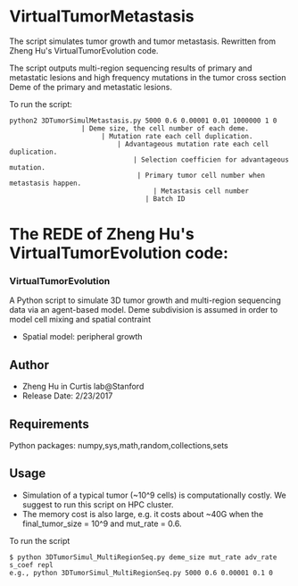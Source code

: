 # VirtualTumorMetastasis
The script simulates tumor growth and tumor metastasis. Rewritten from Zheng Hu's VirtualTumorEvolution code.

The script outputs multi-region sequencing results of primary and metastatic lesions and high frequency mutations in the tumor cross section Deme of the primary and metastatic lesions.

To run the script:
```
python2 3DTumorSimulMetastasis.py 5000 0.6 0.00001 0.01 1000000 1 0
				  | Deme size, the cell number of each deme.
				       | Mutation rate each cell duplication.
				           | Advantageous mutation rate each cell duplication.
					           | Selection coefficien for advantageous mutation.
						        | Primary tumor cell number when metastasis happen.
							        | Metastasis cell number
								  | Batch ID
```

# The REDE of Zheng Hu's VirtualTumorEvolution code:

### VirtualTumorEvolution
A Python script to simulate 3D tumor growth and multi-region sequencing data 
via an agent-based model. Deme subdivision is assumed in order to model cell
mixing and spatial contraint
* Spatial model: peripheral growth

Author
---
* Zheng Hu in Curtis lab@Stanford
* Release Date: 2/23/2017


Requirements
---
Python packages: numpy,sys,math,random,collections,sets

Usage
---

* Simulation of a typical tumor (~10^9 cells) is computationally costly.  We suggest to run this script on HPC cluster. 
* The memory cost is also large, e.g. it costs about ~40G when the final_tumor_size = 10^9 and mut_rate = 0.6.

To run the script

	$ python 3DTumorSimul_MultiRegionSeq.py deme_size mut_rate adv_rate s_coef repl
	e.g., python 3DTumorSimul_MultiRegionSeq.py 5000 0.6 0.00001 0.1 0
